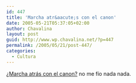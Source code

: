 ```yaml
---
id: 447
title: 'Marcha atr&aacute;s con el canon'
date: 2005-05-21T05:37:05+02:00
author: Chavalina
layout: post
guid: http://www.wp.chavalina.net/?p=447
permalink: /2005/05/21/post-447/
categories:
  - Cultura
---
```

<a href="http://www.elotrolado.net/vernoticia.php?s=&#038;idnoticia=9010" target="_blank">&iquest;Marcha atr&aacute;s con el canon?</a> no me f&iacute;o nada nada.